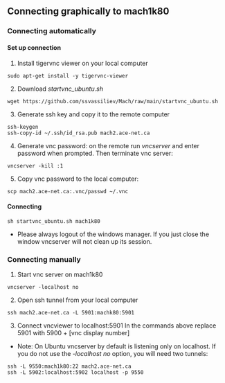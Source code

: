 ## Connecting graphically to mach1k80
### Connecting automatically
#### Set up connection
1. Install tigervnc viewer on your local computer
~~~
sudo apt-get install -y tigervnc-viewer
~~~
2. Download *startvnc_ubuntu.sh* 
~~~
wget https://github.com/ssvassiliev/Mach/raw/main/startvnc_ubuntu.sh
~~~
3. Generate ssh key and copy it to the remote computer
~~~
ssh-keygen
ssh-copy-id ~/.ssh/id_rsa.pub mach2.ace-net.ca
~~~
4. Generate vnc password: on the remote run *vncserver* and enter password when prompted. Then terminate vnc server: 
~~~
vncserver -kill :1
~~~

5. Copy vnc password to the local computer:
~~~
scp mach2.ace-net.ca:.vnc/passwd ~/.vnc
~~~

#### Connecting
~~~
sh startvnc_ubuntu.sh mach1k80
~~~

- Please always logout of the windows manager. If you just close the window vncserver will not clean up its session. 

### Connecting manually
1. Start vnc server on mach1k80
~~~
vncserver -localhost no
~~~
2. Open ssh tunnel from your local computer
~~~
ssh mach2.ace-net.ca -L 5901:machk80:5901
~~~
3. Connect vncviewer to localhost:5901
In the commands above replace 5901 with 5900 + [vnc display number]

- Note: 
On Ubuntu vncserver by default is listening only on localhost. If you do not use the *-localhost no* option, you will need two tunnels:
~~~
ssh -L 9550:mach1k80:22 mach2.ace-net.ca
ssh -L 5902:localhost:5902 localhost -p 9550
~~~



